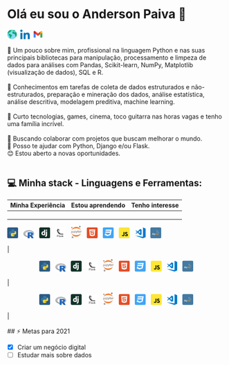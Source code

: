 # Olá eu sou o Anderson Paiva 👋

<a href="https://and3rson-paiva.github.io/"><img alt="site" width="22px" src="https://github.com/And3rson-Paiva/And3rson-Paiva/blob/main/assets/worldwide.svg"></a>&nbsp;
<a href="https://linkedin.com/in/anderson-paiva"><img alt="Linkedin" width="22px" src="https://github.com/And3rson-Paiva/And3rson-Paiva/blob/main/assets/052-linkedin.svg"></a>&nbsp;
<a href="mailto:and3rsonpaiva@gmail.com"><img alt="Email" width="22px" src="https://github.com/And3rson-Paiva/And3rson-Paiva/blob/main/assets/gmail.png"></a>

💬 Um pouco sobre mim, profissional na linguagem Python e nas suas principais bibliotecas para manipulação, processamento e limpeza de dados para análises com Pandas, Scikit-learn, NumPy, Matplotlib (visualização de dados), SQL e R. 
<br>
<br>
💬 Conhecimentos em tarefas de coleta de dados estruturados e não-estruturados,
preparação e mineração dos dados, análise estatística, análise descritiva, modelagem preditiva, machine learning.
<br>
<br>
💬 Curto tecnologias, games, cinema, toco guitarra nas horas vagas e tenho uma família incrível. 
<br>
<br>
💜 Buscando colaborar com projetos que buscam melhorar o mundo.
<br>
👯 Posso te ajudar com Python, Django e/ou Flask.
<br>
😊 Estou aberto a novas oportunidades. 
<br>
<br>
## 💻 Minha stack - Linguagens e Ferramentas:
| Minha Experiência  | Estou aprendendo  |   Tenho interesse|   
|:-:|:-:|---|
|<p align= "center">
<img alt="Python" width="25px" src="https://github.com/And3rson-Paiva/And3rson-Paiva/blob/main/assets/python.svg"> &nbsp; <img alt="R Language" width="25px" src="https://github.com/And3rson-Paiva/And3rson-Paiva/blob/main/assets/R_logo.svg.png"> &nbsp; <img alt="Django" width="25px" src="https://github.com/And3rson-Paiva/And3rson-Paiva/blob/main/assets/4aGjtNQv.png"> &nbsp; <img alt="Flask" width="25px" src="https://github.com/And3rson-Paiva/And3rson-Paiva/blob/main/assets/flask.svg"> &nbsp; <img alt="Jupyter" width="25px" src="https://github.com/And3rson-Paiva/And3rson-Paiva/blob/main/assets/1200px-Jupyter_logo.svg.png"> &nbsp; <img alt="HTML5" width="25px" src="https://github.com/And3rson-Paiva/And3rson-Paiva/blob/main/assets/html5.svg"> &nbsp; <img alt="CSS3" width="25px" src="https://github.com/And3rson-Paiva/And3rson-Paiva/blob/main/assets/css3.svg"> &nbsp; <img alt="CSS3" width="25px" src="https://github.com/And3rson-Paiva/And3rson-Paiva/blob/main/assets/javascript.svg"> &nbsp; <img alt="Visual Studio" width="25px" src="https://github.com/And3rson-Paiva/And3rson-Paiva/blob/main/assets/visual-studio-code.png">  &nbsp; <img alt="MySQL" width="25px" src="https://github.com/And3rson-Paiva/And3rson-Paiva/blob/main/assets/mysql.svg">
</p> | <p align= "center">
<img alt="Python" width="25px" src="https://github.com/And3rson-Paiva/And3rson-Paiva/blob/main/assets/python.svg"> &nbsp; <img alt="R Language" width="25px" src="https://github.com/And3rson-Paiva/And3rson-Paiva/blob/main/assets/R_logo.svg.png"> &nbsp; <img alt="Django" width="25px" src="https://github.com/And3rson-Paiva/And3rson-Paiva/blob/main/assets/4aGjtNQv.png"> &nbsp; <img alt="Flask" width="25px" src="https://github.com/And3rson-Paiva/And3rson-Paiva/blob/main/assets/flask.svg"> &nbsp; <img alt="Jupyter" width="25px" src="https://github.com/And3rson-Paiva/And3rson-Paiva/blob/main/assets/1200px-Jupyter_logo.svg.png"> &nbsp; <img alt="HTML5" width="25px" src="https://github.com/And3rson-Paiva/And3rson-Paiva/blob/main/assets/html5.svg"> &nbsp; <img alt="CSS3" width="25px" src="https://github.com/And3rson-Paiva/And3rson-Paiva/blob/main/assets/css3.svg"> &nbsp; <img alt="CSS3" width="25px" src="https://github.com/And3rson-Paiva/And3rson-Paiva/blob/main/assets/javascript.svg"> &nbsp; <img alt="Visual Studio" width="25px" src="https://github.com/And3rson-Paiva/And3rson-Paiva/blob/main/assets/visual-studio-code.png">  &nbsp; <img alt="MySQL" width="25px" src="https://github.com/And3rson-Paiva/And3rson-Paiva/blob/main/assets/mysql.svg">
</p> |
<p align= "center">
<img alt="Python" width="25px" src="https://github.com/And3rson-Paiva/And3rson-Paiva/blob/main/assets/python.svg"> &nbsp; <img alt="R Language" width="25px" src="https://github.com/And3rson-Paiva/And3rson-Paiva/blob/main/assets/R_logo.svg.png"> &nbsp; <img alt="Django" width="25px" src="https://github.com/And3rson-Paiva/And3rson-Paiva/blob/main/assets/4aGjtNQv.png"> &nbsp; <img alt="Flask" width="25px" src="https://github.com/And3rson-Paiva/And3rson-Paiva/blob/main/assets/flask.svg"> &nbsp; <img alt="Jupyter" width="25px" src="https://github.com/And3rson-Paiva/And3rson-Paiva/blob/main/assets/1200px-Jupyter_logo.svg.png"> &nbsp; <img alt="HTML5" width="25px" src="https://github.com/And3rson-Paiva/And3rson-Paiva/blob/main/assets/html5.svg"> &nbsp; <img alt="CSS3" width="25px" src="https://github.com/And3rson-Paiva/And3rson-Paiva/blob/main/assets/css3.svg"> &nbsp; <img alt="CSS3" width="25px" src="https://github.com/And3rson-Paiva/And3rson-Paiva/blob/main/assets/javascript.svg"> &nbsp; <img alt="Visual Studio" width="25px" src="https://github.com/And3rson-Paiva/And3rson-Paiva/blob/main/assets/visual-studio-code.png">  &nbsp; <img alt="MySQL" width="25px" src="https://github.com/And3rson-Paiva/And3rson-Paiva/blob/main/assets/mysql.svg">
</p> |




<br>
<br>
## ⚡ Metas para 2021 

- [x] Criar um negócio digital 
- [ ] Estudar mais sobre dados
<!--
**And3rson-Paiva/And3rson-Paiva** is a ✨ _special_ ✨ repository because its `README.md` (this file) appears on your GitHub profile.

Here are some ideas to get you started:

- 🔭 I’m currently working on ...
- 🌱 I’m currently learning ...
- 👯 I’m looking to collaborate on ...
- 🤔 I’m looking for help with ...
- 💬 Ask me about ...
- 📫 How to reach me: ...
- 😄 Pronouns: ...
- ⚡ Fun fact: ...
-->
